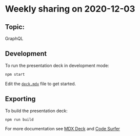 # Weekly sharing on 2020-12-03

## Topic: 
GraphQL

## Development

To run the presentation deck in development mode:

```sh
npm start
```

Edit the [`deck.mdx`](src/deck.mdx) file to get started.

## Exporting

To build the presentation deck:

```sh
npm run build
```

For more documentation see [MDX Deck](https://github.com/jxnblk/mdx-deck) and [Code Surfer](https://codesurfer.pomb.us/)
